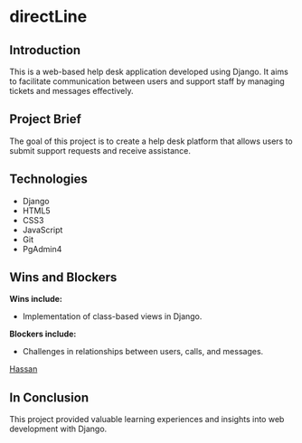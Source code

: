 # directLine

## Introduction

This is a web-based help desk application developed using Django. It aims to facilitate communication between users and support staff by managing tickets and messages effectively.

## Project Brief

The goal of this project is to create a help desk platform that allows users to submit support requests and receive assistance.

## Technologies

- Django
- HTML5
- CSS3
- JavaScript
- Git
- PgAdmin4

## Wins and Blockers

**Wins include:**

- Implementation of class-based views in Django.

**Blockers include:**

- Challenges in relationships between users, calls, and messages.


 [Hassan](https://github.com/HassanAbbas107)

## In Conclusion

This project provided valuable learning experiences and insights into web development with Django.
